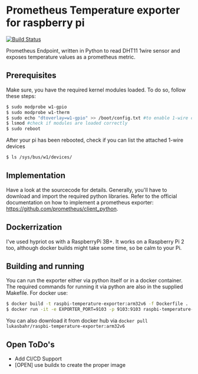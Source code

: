 # Prometheus Temperature exporter for raspberry pi 

[![Build Status](https://ci.devopoly.de/api/badges/lukibahr/raspbi-temperature-exporter/status.svg)](https://ci.devopoly.de/lukibahr/raspbi-temperature-exporter)

Prometheus Endpoint, written in Python to read DHT11 1wire sensor and exposes temperature values as a prometheus metric.

## Prerequisites

Make sure, you have the required kernel modules loaded. To do so, follow these steps:

```bash
$ sudo modprobe w1-gpio
$ sudo modprobe w1-therm 
$ sudo echo "dtoverlay=w1-gpio" >> /boot/config.txt #to enable 1-wire config and persist after reboot
$ lsmod #check if modules are loaded correctly
$ sudo reboot
```

After your pi has been rebooted, check if you can list the attached 1-wire devices

```bash
$ ls /sys/bus/w1/devices/
```

## Implementation

Have a look at the sourcecode for details. Generally, you'll have to download and import the required python libraries.
Refer to the official documentation on how to implement a prometheus exporter: https://github.com/prometheus/client_python.

## Dockerrization

I've used hypriot os with a RaspberryPi 3B+. It works on a Raspberry Pi 2 too, although docker builds might take some time, so be calm to your Pi.

## Building and running

You can run the exporter either via python itself or in a docker container. The required commands for running it via python are 
also in the supplied Makefile. For docker use:

```bash
$ docker build -t raspbi-temperature-exporter:arm32v6 -f Dockerfile .
$ docker run -it -e EXPORTER_PORT=9103 -p 9103:9103 raspbi-temperature-exporter:arm32v6
```

You can also download it from docker hub via `docker pull lukasbahr/raspbi-temperature-exporter:arm32v6`

## Open ToDo's

- Add CI/CD Support
- [OPEN] use buildx to create the proper image